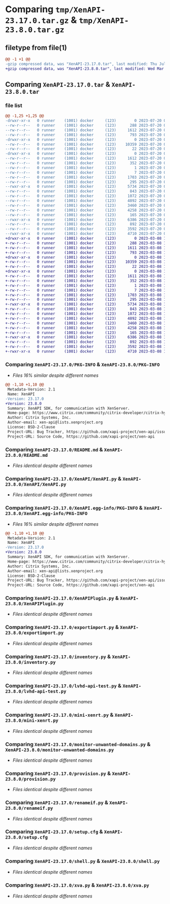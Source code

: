 # Comparing `tmp/XenAPI-23.17.0.tar.gz` & `tmp/XenAPI-23.8.0.tar.gz`

## filetype from file(1)

```diff
@@ -1 +1 @@
-gzip compressed data, was "XenAPI-23.17.0.tar", last modified: Thu Jul 20 09:46:31 2023, max compression
+gzip compressed data, was "XenAPI-23.8.0.tar", last modified: Wed Mar  8 14:57:18 2023, max compression
```

## Comparing `XenAPI-23.17.0.tar` & `XenAPI-23.8.0.tar`

### file list

```diff
@@ -1,25 +1,25 @@
-drwxr-xr-x   0 runner    (1001) docker     (123)        0 2023-07-20 09:46:31.716505 XenAPI-23.17.0/
--rw-r--r--   0 runner    (1001) docker     (123)      288 2023-07-20 09:46:00.000000 XenAPI-23.17.0/Makefile
--rw-r--r--   0 runner    (1001) docker     (123)     1612 2023-07-20 09:46:31.716505 XenAPI-23.17.0/PKG-INFO
--rw-r--r--   0 runner    (1001) docker     (123)      793 2023-07-20 09:46:00.000000 XenAPI-23.17.0/README.md
-drwxr-xr-x   0 runner    (1001) docker     (123)        0 2023-07-20 09:46:31.716505 XenAPI-23.17.0/XenAPI/
--rw-r--r--   0 runner    (1001) docker     (123)    10359 2023-07-20 09:46:00.000000 XenAPI-23.17.0/XenAPI/XenAPI.py
--rw-r--r--   0 runner    (1001) docker     (123)       22 2023-07-20 09:46:00.000000 XenAPI-23.17.0/XenAPI/__init__.py
-drwxr-xr-x   0 runner    (1001) docker     (123)        0 2023-07-20 09:46:31.716505 XenAPI-23.17.0/XenAPI.egg-info/
--rw-r--r--   0 runner    (1001) docker     (123)     1612 2023-07-20 09:46:31.000000 XenAPI-23.17.0/XenAPI.egg-info/PKG-INFO
--rw-r--r--   0 runner    (1001) docker     (123)      352 2023-07-20 09:46:31.000000 XenAPI-23.17.0/XenAPI.egg-info/SOURCES.txt
--rw-r--r--   0 runner    (1001) docker     (123)        1 2023-07-20 09:46:31.000000 XenAPI-23.17.0/XenAPI.egg-info/dependency_links.txt
--rw-r--r--   0 runner    (1001) docker     (123)        7 2023-07-20 09:46:31.000000 XenAPI-23.17.0/XenAPI.egg-info/top_level.txt
--rw-r--r--   0 runner    (1001) docker     (123)     1703 2023-07-20 09:46:00.000000 XenAPI-23.17.0/XenAPIPlugin.py
--rw-r--r--   0 runner    (1001) docker     (123)      295 2023-07-20 09:46:00.000000 XenAPI-23.17.0/echo.py
--rwxr-xr-x   0 runner    (1001) docker     (123)     5734 2023-07-20 09:46:00.000000 XenAPI-23.17.0/exportimport.py
--rw-r--r--   0 runner    (1001) docker     (123)      843 2023-07-20 09:46:00.000000 XenAPI-23.17.0/inventory.py
--rw-r--r--   0 runner    (1001) docker     (123)     1072 2023-07-20 09:46:00.000000 XenAPI-23.17.0/lvhd-api-test.py
--rw-r--r--   0 runner    (1001) docker     (123)     4892 2023-07-20 09:46:00.000000 XenAPI-23.17.0/mini-xenrt.py
--rw-r--r--   0 runner    (1001) docker     (123)     3460 2023-07-20 09:46:00.000000 XenAPI-23.17.0/monitor-unwanted-domains.py
--rw-r--r--   0 runner    (1001) docker     (123)     4258 2023-07-20 09:46:00.000000 XenAPI-23.17.0/provision.py
--rw-r--r--   0 runner    (1001) docker     (123)      165 2023-07-20 09:46:00.000000 XenAPI-23.17.0/pyproject.toml
--rwxr-xr-x   0 runner    (1001) docker     (123)     6386 2023-07-20 09:46:00.000000 XenAPI-23.17.0/renameif.py
--rw-r--r--   0 runner    (1001) docker     (123)      892 2023-07-20 09:46:31.716505 XenAPI-23.17.0/setup.cfg
--rw-r--r--   0 runner    (1001) docker     (123)     3592 2023-07-20 09:46:00.000000 XenAPI-23.17.0/shell.py
--rwxr-xr-x   0 runner    (1001) docker     (123)     4710 2023-07-20 09:46:00.000000 XenAPI-23.17.0/xva.py
+drwxr-xr-x   0 runner    (1001) docker     (123)        0 2023-03-08 14:57:18.712777 XenAPI-23.8.0/
+-rw-r--r--   0 runner    (1001) docker     (123)      288 2023-03-08 14:56:48.000000 XenAPI-23.8.0/Makefile
+-rw-r--r--   0 runner    (1001) docker     (123)     1611 2023-03-08 14:57:18.712777 XenAPI-23.8.0/PKG-INFO
+-rw-r--r--   0 runner    (1001) docker     (123)      793 2023-03-08 14:56:48.000000 XenAPI-23.8.0/README.md
+drwxr-xr-x   0 runner    (1001) docker     (123)        0 2023-03-08 14:57:18.708777 XenAPI-23.8.0/XenAPI/
+-rw-r--r--   0 runner    (1001) docker     (123)    10359 2023-03-08 14:56:48.000000 XenAPI-23.8.0/XenAPI/XenAPI.py
+-rw-r--r--   0 runner    (1001) docker     (123)       22 2023-03-08 14:56:48.000000 XenAPI-23.8.0/XenAPI/__init__.py
+drwxr-xr-x   0 runner    (1001) docker     (123)        0 2023-03-08 14:57:18.712777 XenAPI-23.8.0/XenAPI.egg-info/
+-rw-r--r--   0 runner    (1001) docker     (123)     1611 2023-03-08 14:57:18.000000 XenAPI-23.8.0/XenAPI.egg-info/PKG-INFO
+-rw-r--r--   0 runner    (1001) docker     (123)      352 2023-03-08 14:57:18.000000 XenAPI-23.8.0/XenAPI.egg-info/SOURCES.txt
+-rw-r--r--   0 runner    (1001) docker     (123)        1 2023-03-08 14:57:18.000000 XenAPI-23.8.0/XenAPI.egg-info/dependency_links.txt
+-rw-r--r--   0 runner    (1001) docker     (123)        7 2023-03-08 14:57:18.000000 XenAPI-23.8.0/XenAPI.egg-info/top_level.txt
+-rw-r--r--   0 runner    (1001) docker     (123)     1703 2023-03-08 14:56:48.000000 XenAPI-23.8.0/XenAPIPlugin.py
+-rw-r--r--   0 runner    (1001) docker     (123)      295 2023-03-08 14:56:48.000000 XenAPI-23.8.0/echo.py
+-rwxr-xr-x   0 runner    (1001) docker     (123)     5734 2023-03-08 14:56:48.000000 XenAPI-23.8.0/exportimport.py
+-rw-r--r--   0 runner    (1001) docker     (123)      843 2023-03-08 14:56:48.000000 XenAPI-23.8.0/inventory.py
+-rw-r--r--   0 runner    (1001) docker     (123)     1072 2023-03-08 14:56:48.000000 XenAPI-23.8.0/lvhd-api-test.py
+-rw-r--r--   0 runner    (1001) docker     (123)     4892 2023-03-08 14:56:48.000000 XenAPI-23.8.0/mini-xenrt.py
+-rw-r--r--   0 runner    (1001) docker     (123)     3460 2023-03-08 14:56:48.000000 XenAPI-23.8.0/monitor-unwanted-domains.py
+-rw-r--r--   0 runner    (1001) docker     (123)     4258 2023-03-08 14:56:48.000000 XenAPI-23.8.0/provision.py
+-rw-r--r--   0 runner    (1001) docker     (123)      165 2023-03-08 14:56:48.000000 XenAPI-23.8.0/pyproject.toml
+-rwxr-xr-x   0 runner    (1001) docker     (123)     6386 2023-03-08 14:56:48.000000 XenAPI-23.8.0/renameif.py
+-rw-r--r--   0 runner    (1001) docker     (123)      892 2023-03-08 14:57:18.712777 XenAPI-23.8.0/setup.cfg
+-rw-r--r--   0 runner    (1001) docker     (123)     3592 2023-03-08 14:56:48.000000 XenAPI-23.8.0/shell.py
+-rwxr-xr-x   0 runner    (1001) docker     (123)     4710 2023-03-08 14:56:48.000000 XenAPI-23.8.0/xva.py
```

### Comparing `XenAPI-23.17.0/PKG-INFO` & `XenAPI-23.8.0/PKG-INFO`

 * *Files 16% similar despite different names*

```diff
@@ -1,10 +1,10 @@
 Metadata-Version: 2.1
 Name: XenAPI
-Version: 23.17.0
+Version: 23.8.0
 Summary: XenAPI SDK, for communication with XenServer.
 Home-page: https://www.citrix.com/community/citrix-developer/citrix-hypervisor-developer/
 Author: Citrix Systems, Inc.
 Author-email: xen-api@lists.xenproject.org
 License: BSD-2-Clause
 Project-URL: Bug Tracker, https://github.com/xapi-project/xen-api/issues
 Project-URL: Source Code, https://github.com/xapi-project/xen-api
```

### Comparing `XenAPI-23.17.0/README.md` & `XenAPI-23.8.0/README.md`

 * *Files identical despite different names*

### Comparing `XenAPI-23.17.0/XenAPI/XenAPI.py` & `XenAPI-23.8.0/XenAPI/XenAPI.py`

 * *Files identical despite different names*

### Comparing `XenAPI-23.17.0/XenAPI.egg-info/PKG-INFO` & `XenAPI-23.8.0/XenAPI.egg-info/PKG-INFO`

 * *Files 16% similar despite different names*

```diff
@@ -1,10 +1,10 @@
 Metadata-Version: 2.1
 Name: XenAPI
-Version: 23.17.0
+Version: 23.8.0
 Summary: XenAPI SDK, for communication with XenServer.
 Home-page: https://www.citrix.com/community/citrix-developer/citrix-hypervisor-developer/
 Author: Citrix Systems, Inc.
 Author-email: xen-api@lists.xenproject.org
 License: BSD-2-Clause
 Project-URL: Bug Tracker, https://github.com/xapi-project/xen-api/issues
 Project-URL: Source Code, https://github.com/xapi-project/xen-api
```

### Comparing `XenAPI-23.17.0/XenAPIPlugin.py` & `XenAPI-23.8.0/XenAPIPlugin.py`

 * *Files identical despite different names*

### Comparing `XenAPI-23.17.0/exportimport.py` & `XenAPI-23.8.0/exportimport.py`

 * *Files identical despite different names*

### Comparing `XenAPI-23.17.0/inventory.py` & `XenAPI-23.8.0/inventory.py`

 * *Files identical despite different names*

### Comparing `XenAPI-23.17.0/lvhd-api-test.py` & `XenAPI-23.8.0/lvhd-api-test.py`

 * *Files identical despite different names*

### Comparing `XenAPI-23.17.0/mini-xenrt.py` & `XenAPI-23.8.0/mini-xenrt.py`

 * *Files identical despite different names*

### Comparing `XenAPI-23.17.0/monitor-unwanted-domains.py` & `XenAPI-23.8.0/monitor-unwanted-domains.py`

 * *Files identical despite different names*

### Comparing `XenAPI-23.17.0/provision.py` & `XenAPI-23.8.0/provision.py`

 * *Files identical despite different names*

### Comparing `XenAPI-23.17.0/renameif.py` & `XenAPI-23.8.0/renameif.py`

 * *Files identical despite different names*

### Comparing `XenAPI-23.17.0/setup.cfg` & `XenAPI-23.8.0/setup.cfg`

 * *Files identical despite different names*

### Comparing `XenAPI-23.17.0/shell.py` & `XenAPI-23.8.0/shell.py`

 * *Files identical despite different names*

### Comparing `XenAPI-23.17.0/xva.py` & `XenAPI-23.8.0/xva.py`

 * *Files identical despite different names*

